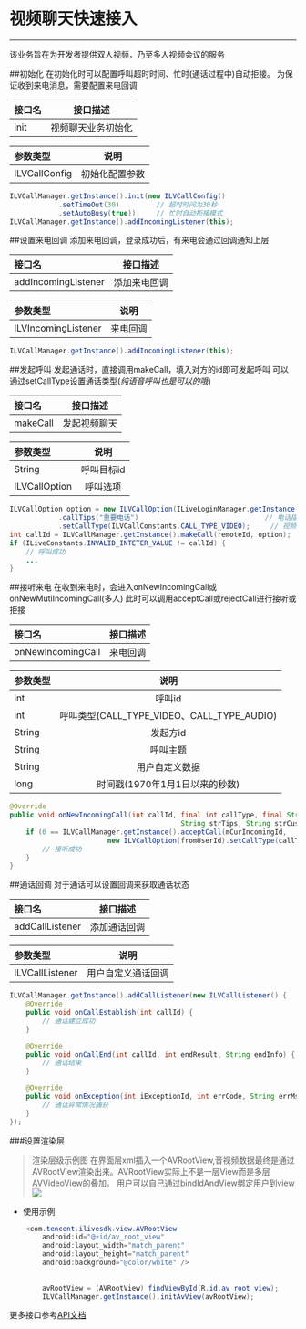 # 视频聊天快速接入
------
该业务旨在为开发者提供双人视频，乃至多人视频会议的服务

##初始化
在初始化时可以配置呼叫超时时间、忙时(通话过程中)自动拒接。
为保证收到来电消息，需要配置来电回调

接口名|接口描述
:--|:--:
init|视频聊天业务初始化

参数类型|说明
:--|:--:
ILVCallConfig|初始化配置参数

```java
ILVCallManager.getInstance().init(new ILVCallConfig()
            .setTimeOut(30)         // 超时时间为30秒
            .setAutoBusy(true));    // 忙时自动拒接模式
ILVCallManager.getInstance().addIncomingListener(this);
```

##设置来电回调
添加来电回调，登录成功后，有来电会通过回调通知上层

接口名|接口描述
:--|:--:
addIncomingListener|添加来电回调

参数类型|说明
:--|:--:
ILVIncomingListener|来电回调

```java
ILVCallManager.getInstance().addIncomingListener(this);
```

##发起呼叫
发起通话时，直接调用makeCall，填入对方的id即可发起呼叫
可以通过setCallType设置通话类型(*纯语音呼叫也是可以的哦*)

接口名|接口描述
:--|:--:
makeCall|发起视频聊天

参数类型|说明
:--|:--:
String|呼叫目标id
ILVCallOption|呼叫选项

```java
ILVCallOption option = new ILVCallOption(ILiveLoginManager.getInstance().getMyUserId())
            .callTips("重要电话")                               // 电话描述
            .setCallType(ILVCallConstants.CALL_TYPE_VIDEO);     // 视频电话
int callId = ILVCallManager.getInstance().makeCall(remoteId, option);
if (ILiveConstants.INVALID_INTETER_VALUE != callId) {
    // 呼叫成功
    ...
}
```

##接听来电
在收到来电时，会进入onNewIncomingCall或onNewMutiIncomingCall(多人)
此时可以调用acceptCall或rejectCall进行接听或拒接

接口名|接口描述
:--|:--:
onNewIncomingCall|来电回调

参数类型|说明
:--|:--:
int|呼叫id
int|呼叫类型(CALL_TYPE_VIDEO、CALL_TYPE_AUDIO)
String|发起方id
String|呼叫主题
String|用户自定义数据
long|时间戳(1970年1月1日以来的秒数)

```java
@Override
public void onNewIncomingCall(int callId, final int callType, final String fromUserId, 
                                          String strTips, String strCustom, long timeStamp){
    if (0 == ILVCallManager.getInstance().acceptCall(mCurIncomingId, 
                        new ILVCallOption(fromUserId).setCallType(callType))) {
        // 接听成功
    }
}
```

##通话回调
对于通话可以设置回调来获取通话状态

接口名|接口描述
:--|:--:
addCallListener|添加通话回调

参数类型|说明
:--|:--:
ILVCallListener|用户自定义通话回调

```java
ILVCallManager.getInstance().addCallListener(new ILVCallListener() {
    @Override
    public void onCallEstablish(int callId) {
        // 通话建立成功
    }

    @Override
    public void onCallEnd(int callId, int endResult, String endInfo) {
        // 通话结束
    }

    @Override
    public void onException(int iExceptionId, int errCode, String errMsg) {
        // 通话异常情况捕获
    }
});
```
            
###设置渲染层
> 渲染层级示例图 在界面层xml插入一个AVRootView,音视频数据最终是通过AVRootView渲染出来。AVRootView实际上不是一层View而是多层AVVideoView的叠加。
> 用户可以自己通过bindIdAndView绑定用户到view
![](https://zhaoyang21cn.github.io/ilivesdk_help/readme_img/AVRootViewLayers.png)

* 使用示例

```java
    <com.tencent.ilivesdk.view.AVRootView
        android:id="@+id/av_root_view"
        android:layout_width="match_parent"
        android:layout_height="match_parent"
        android:background="@color/white" />
        
        
        avRootView = (AVRootView) findViewById(R.id.av_root_view);
        ILVCallManager.getInstance().initAvView(avRootView);
```  

更多接口参考[API文档](https://zhaoyang21cn.github.io/ilivesdk_help/android_help/)
